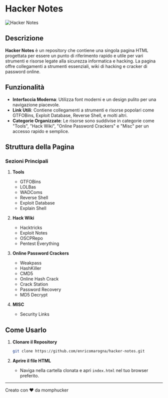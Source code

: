 # Hacker Notes

![Hacker Notes](https://media.istockphoto.com/vectors/pixel-skull-and-crossbones-icon-vector-illustration-vector-id1040956110?b=1&k=20&m=1040956110&s=170667a&w=0&h=agPgr7lzOupOFt5qGlt_78VZGPihsGo263nCcgiN2bQ=)

## Descrizione

**Hacker Notes** è un repository che contiene una singola pagina HTML progettata per essere un punto di riferimento rapido e utile per vari strumenti e risorse legate alla sicurezza informatica e hacking. La pagina offre collegamenti a strumenti essenziali, wiki di hacking e cracker di password online.

## Funzionalità

- **Interfaccia Moderna**: Utilizza font moderni e un design pulito per una navigazione piacevole.
- **Link Utili**: Contiene collegamenti a strumenti e risorse popolari come GTFOBins, Exploit Database, Reverse Shell, e molti altri.
- **Categorie Organizzate**: Le risorse sono suddivise in categorie come "Tools", "Hack Wiki", "Online Password Crackers" e "Misc" per un accesso rapido e semplice.

## Struttura della Pagina

### Sezioni Principali

1. **Tools**
    - GTFOBins
    - LOLBas
    - WADComs
    - Reverse Shell
    - Exploit Database
    - Explain Shell

2. **Hack Wiki**
    - Hacktricks
    - Exploit Notes
    - OSCPRepo
    - Pentest Everything

3. **Online Password Crackers**
    - Weakpass
    - HashKiller
    - CMD5
    - Online Hash Crack
    - Crack Station
    - Password Recovery
    - MD5 Decrypt

4. **MISC**
    - Security Links

## Come Usarlo

1. **Clonare il Repository**
    ```bash
    git clone https://github.com/enricomarogna/hacker-notes.git
    ```

2. **Aprire il file HTML**
    - Naviga nella cartella clonata e apri `index.html` nel tuo browser preferito.

---

Creato con ❤️ da momphucker
